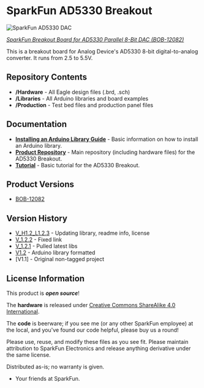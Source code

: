 SparkFun AD5330 Breakout
========================

![SparkFun AD5330 DAC](https://cdn.sparkfun.com/assets/parts/8/7/1/1/12082-00.jpg)

[*SparkFun Breakout Board for AD5330 Parallel 8-Bit DAC (BOB-12082)*](https://www.sparkfun.com/products/12082)

This is a breakout board for Analog Device's AD5330 8-bit digital-to-analog converter. 
It runs from 2.5 to 5.5V. 

Repository Contents
-------------------

* **/Hardware** - All Eagle design files (.brd, .sch)
* **/Libraries** - All Arduino libraries and board examples
* **/Production** - Test bed files and production panel files

Documentation
--------------

* **[Installing an Arduino Library Guide](https://learn.sparkfun.com/tutorials/installing-an-arduino-library)** - Basic information on how to install an Arduino library.
* **[Product Repository](https://github.com/sparkfun/AD5330_Breakout)** - Main repository (including hardware files) for the AD5330 Breakout.
* **[Tutorial](http://www.sparkfun.com/commerce/tutorial_info.php?tutorials_id=160)** - Basic tutorial for the AD5330 Breakout.

Product Versions
----------------
* [BOB-12082](https://www.sparkfun.com/products/12082)

Version History
---------------
* [V_H1.2_L1.2.3](https://github.com/sparkfun/AD5330_Breakout/tree/V_H1.2_L1.2.3) - Updating library, readme info, license
* [V_1.2.2](https://github.com/sparkfun/AD5330_Breakout/tree/V_1.2.2) - Fixed link
* [V_1.2.1](https://github.com/sparkfun/AD5330_Breakout/tree/V_1.2.1) - Pulled latest libs
* [V1.2](https://github.com/sparkfun/AD5330_Breakout/tree/V_1.2) - Arduino library formatted
* [V1.1] - Original non-tagged project

License Information
-------------------
This product is _**open source**_! 

The **hardware** is released under [Creative Commons ShareAlike 4.0 International](https://creativecommons.org/licenses/by-sa/4.0/).

The **code** is beerware; if you see me (or any other SparkFun employee) at the local, and you've found our code helpful, please buy us a round!

Please use, reuse, and modify these files as you see fit. Please maintain attribution to SparkFun Electronics and release anything derivative under the same license.

Distributed as-is; no warranty is given.

- Your friends at SparkFun.
